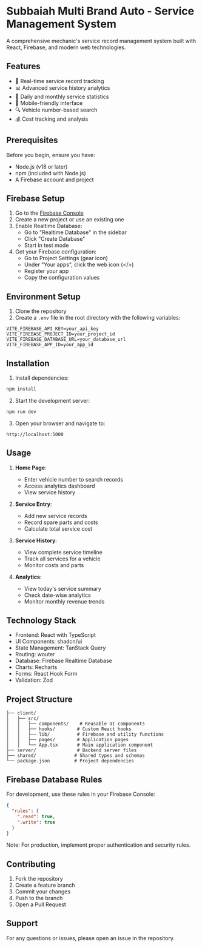 # Subbaiah Multi Brand Auto - Service Management System

A comprehensive mechanic's service record management system built with React, Firebase, and modern web technologies.

## Features

- 🚗 Real-time service record tracking
- 📊 Advanced service history analytics
- 📅 Daily and monthly service statistics
- 📱 Mobile-friendly interface
- 🔍 Vehicle number-based search
- 💰 Cost tracking and analysis

## Prerequisites

Before you begin, ensure you have:
- Node.js (v18 or later)
- npm (included with Node.js)
- A Firebase account and project

## Firebase Setup

1. Go to the [Firebase Console](https://console.firebase.google.com/)
2. Create a new project or use an existing one
3. Enable Realtime Database:
   - Go to "Realtime Database" in the sidebar
   - Click "Create Database"
   - Start in test mode
4. Get your Firebase configuration:
   - Go to Project Settings (gear icon)
   - Under "Your apps", click the web icon (</>)
   - Register your app
   - Copy the configuration values

## Environment Setup

1. Clone the repository
2. Create a `.env` file in the root directory with the following variables:
```env
VITE_FIREBASE_API_KEY=your_api_key
VITE_FIREBASE_PROJECT_ID=your_project_id
VITE_FIREBASE_DATABASE_URL=your_database_url
VITE_FIREBASE_APP_ID=your_app_id
```

## Installation

1. Install dependencies:
```bash
npm install
```

2. Start the development server:
```bash
npm run dev
```

3. Open your browser and navigate to:
```
http://localhost:5000
```

## Usage

1. **Home Page**:
   - Enter vehicle number to search records
   - Access analytics dashboard
   - View service history

2. **Service Entry**:
   - Add new service records
   - Record spare parts and costs
   - Calculate total service cost

3. **Service History**:
   - View complete service timeline
   - Track all services for a vehicle
   - Monitor costs and parts

4. **Analytics**:
   - View today's service summary
   - Check date-wise analytics
   - Monitor monthly revenue trends

## Technology Stack

- Frontend: React with TypeScript
- UI Components: shadcn/ui
- State Management: TanStack Query
- Routing: wouter
- Database: Firebase Realtime Database
- Charts: Recharts
- Forms: React Hook Form
- Validation: Zod

## Project Structure

```
├── client/
│   ├── src/
│   │   ├── components/    # Reusable UI components
│   │   ├── hooks/        # Custom React hooks
│   │   ├── lib/          # Firebase and utility functions
│   │   ├── pages/        # Application pages
│   │   └── App.tsx       # Main application component
├── server/               # Backend server files
├── shared/              # Shared types and schemas
└── package.json         # Project dependencies
```

## Firebase Database Rules

For development, use these rules in your Firebase Console:

```json
{
  "rules": {
    ".read": true,
    ".write": true
  }
}
```

Note: For production, implement proper authentication and security rules.

## Contributing

1. Fork the repository
2. Create a feature branch
3. Commit your changes
4. Push to the branch
5. Open a Pull Request

## Support

For any questions or issues, please open an issue in the repository.
